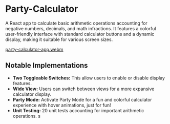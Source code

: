 # Party-Calculator
A React app to calculate basic arithmetic operations accounting for negative numbers, decimals, and math infractions. It features a colorful user-friendly interface with standard calculator buttons and a dynamic display, making it suitable for various screen sizes.

[party-calculator-app.webm](https://github.com/gitped/party-calculator/assets/81792238/ea87e6bf-7b6e-4cb4-997a-d9979f785bdb)

## Notable Implementations
- **Two Toggleable Switches:** This allow users to enable or disable display features.
- **Wide View:** Users can switch between views for a more expansive calculator display.
- **Party Mode:** Activate Party Mode for a fun and colorful calculator experience with hover animations, just for fun!
- **Unit Testing:** 20 unit tests accounting for important arithmetic operations.
s